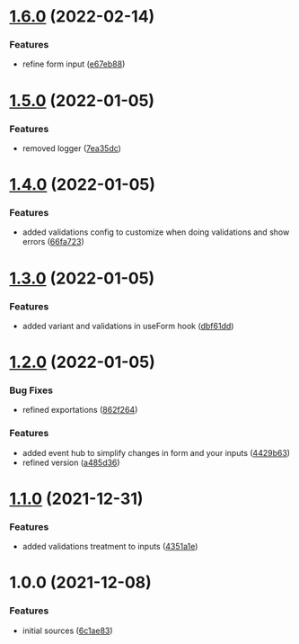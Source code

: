 # [1.6.0](https://github.com/fabio7maia/react-light-form/compare/v1.5.0...v1.6.0) (2022-02-14)


### Features

* refine form input ([e67eb88](https://github.com/fabio7maia/react-light-form/commit/e67eb88a693c32f469ddf7af6e8174282354380d))

# [1.5.0](https://github.com/fabio7maia/react-light-form/compare/v1.4.0...v1.5.0) (2022-01-05)


### Features

* removed logger ([7ea35dc](https://github.com/fabio7maia/react-light-form/commit/7ea35dccd5b367e4b95de709c61a83f471c43603))

# [1.4.0](https://github.com/fabio7maia/react-light-form/compare/v1.3.0...v1.4.0) (2022-01-05)


### Features

* added validations config to customize when doing validations and show errors ([66fa723](https://github.com/fabio7maia/react-light-form/commit/66fa723674e807051e4a196645ed86bf47e24126))

# [1.3.0](https://github.com/fabio7maia/react-light-form/compare/v1.2.0...v1.3.0) (2022-01-05)


### Features

* added variant and validations in useForm hook ([dbf61dd](https://github.com/fabio7maia/react-light-form/commit/dbf61dd641a1b67229f1897b8c064b61deb873fc))

# [1.2.0](https://github.com/fabio7maia/react-light-form/compare/v1.1.0...v1.2.0) (2022-01-05)


### Bug Fixes

* refined exportations ([862f264](https://github.com/fabio7maia/react-light-form/commit/862f2646cc70f8e55e9609f4b4bf325fe63d7a83))


### Features

* added event hub to simplify changes in form and your inputs ([4429b63](https://github.com/fabio7maia/react-light-form/commit/4429b636d7421186f75d2d50a22200dba43ba205))
* refined version ([a485d36](https://github.com/fabio7maia/react-light-form/commit/a485d36aff2a4072c1a99217d2b6d1af2bb7ea8f))

# [1.1.0](https://github.com/fabio7maia/react-light-form/compare/v1.0.0...v1.1.0) (2021-12-31)


### Features

* added validations treatment to inputs ([4351a1e](https://github.com/fabio7maia/react-light-form/commit/4351a1e2997f88640f6807904532657e7ec51794))

# 1.0.0 (2021-12-08)


### Features

* initial sources ([6c1ae83](https://github.com/fabio7maia/react-light-form/commit/6c1ae83badc0eabc7cc30d97aed80716e223bfd4))
